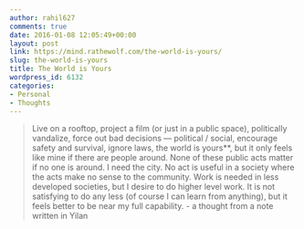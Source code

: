 ```yaml
---
author: rahil627
comments: true
date: 2016-01-08 12:05:49+00:00
layout: post
link: https://mind.rathewolf.com/the-world-is-yours/
slug: the-world-is-yours
title: The World is Yours
wordpress_id: 6132
categories:
- Personal
- Thoughts
---
```


<blockquote>Live on a rooftop, project a film (or just in a public space), politically vandalize, force out bad decisions — political / social, encourage safety and survival, ignore laws, the world is yours**, but it only feels like mine if there are people around. None of these public acts matter if no one is around. I need the city. No act is useful in a society where the acts make no sense to the community. Work is needed in less developed societies, but I desire to do higher level work. It is not satisfying to do any less (of course I can learn from anything), but it feels better to be near my full capability. - a thought from a note written in Yilan</blockquote>

